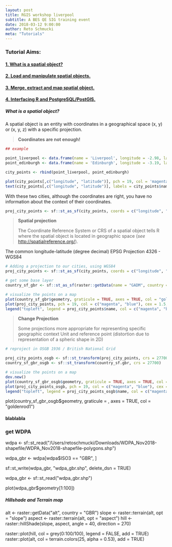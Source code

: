 ```yaml
---
layout: post
title: RGIS workshop liverpool
subtitle: A BES QE SIG training event
date: 2018-03-12 9:00:00
author: Reto Schmucki
meta: "Tutorials"
---
```



### Tutorial Aims:

#### <a href="#SpatialObject"> 1. What is a spatial object? </a>
#### <a href="#LoadManipulate"> 2. Load and manipulate spatial objects. </a>
#### <a href="#Extracting"> 3. Merge, extract and map spatial object. </a>
#### <a href="#PostgreSQL"> 4. Interfacing R and PostgreSQL/PostGIS. </a>

<p></p>

<a name="SpatialObject"></a>


##### What is a spatial object?

A spatial object is an entity with coordinates in a geographical space (x, y) or (x, y, z) with a specific projection.

> **Coordinates are not enough!**

```r
## example

point_liverpool <- data.frame(name = 'Liverpool', longitude = -2.98, latitude = 53.41)
point_edinburgh <- data.frame(name = 'Edinburgh', longitude = -3.19, latitude = 55.95)

city_points <- rbind(point_liverpool, point_edinburgh)

plot(city_points[,c("longitude", "latitude")], pch = 19, col = 'magenta')
text(city_points[,c("longitude", "latitude")], labels = city_points$name, pos = c(2, 4))
```

With these two cities, although the coordinates are right, you have no information about the context of their coordinates.

```r
proj_city_points <- sf::st_as_sf(city_points, coords = c("longitude", "latitude"), crs = 4326)
```

> **Spatial projection**
>
> The Coordinate Reference System or CRS of a spatial object tells R where the spatial object is located in geographic space (*see* http://spatialreference.org/).

The common longitude-latitude (degree decimal)
EPSG Projection 4326 - WGS84

```r
# Adding a projection to our cities, using WGS84
proj_city_points <- sf::st_as_sf(city_points, coords = c("longitude", "latitude"), crs = 4326)

# get some base layer
country_sf_gbr <- sf::st_as_sf(raster::getData(name = "GADM", country = 'GBR', level = 1))

# visualize the points on a map
plot(country_sf_gbr$geometry, graticule = TRUE, axes = TRUE, col = "goldenrod1")
plot(proj_city_points, pch = 19, col = c("magenta", "blue"), cex = 1.5, add = TRUE)
legend("topleft", legend = proj_city_points$name, col = c("magenta", "blue"), pch = 19, cex = 1.5, bty="n")
```

> **Change Projection**
>
> Some projections more appropriate for representing specific geographic context
> Unit and reference point (distortion due to representation of a spheric shape in 2D)

```r
# reproject in OSGB 1936 / British National Grid

proj_city_points_osgb <- sf::st_transform(proj_city_points, crs = 27700)
country_sf_gbr_osgb <- sf::st_transform(country_sf.gbr, crs = 27700)

# visualize the points on a map
dev.new()
plot(country_sf_gbr_osgb$geometry, graticule = TRUE, axes = TRUE, col = "goldenrod1")
plot(proj_city_points_osgb, pch = 19, col = c("magenta", "blue"), cex = 1.5, add = TRUE)
legend("topleft", legend = proj_city_points_osgb$name, col = c("magenta", "blue"), pch = 19, cex = 1.5, bty="n")
```

plot(country_sf_gbr_osgb$geometry, graticule = , axes = TRUE, col = "goldenrod1")


#### blablabla

### get WDPA
wdpa <- sf::st_read("/Users/retoschmucki/Downloads/WDPA_Nov2018-shapefile/WDPA_Nov2018-shapefile-polygons.shp")

wdpa_gbr <- wdpa[wdpa$ISO3 == "GBR", ]

sf::st_write(wdpa_gbr, "wdpa_gbr.shp", delete_dsn = TRUE)

wdpa_gbr <- sf::st_read("wdpa_gbr.shp")

plot(wdpa_gbr$geometry[1:100])

##### Hillshade and Terrain map

alt <- raster::getData("alt", country = "GBR")
slope <- raster::terrain(alt, opt = "slope")
aspect <- raster::terrain(alt, opt = "aspect")
hill <- raster::hillShade(slope, aspect, angle = 40, direction = 270)

raster::plot(hill, col = grey(0:100/100), legend = FALSE, add = TRUE)
raster::plot(alt, col = terrain.colors(25, alpha = 0.53), add = TRUE)
